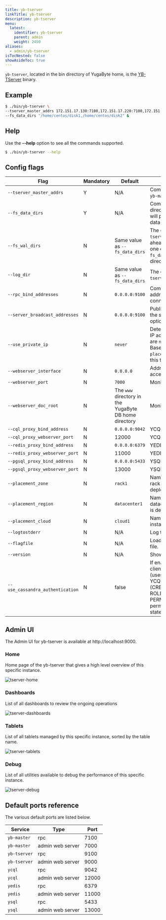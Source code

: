 ```yaml
---
title: yb-tserver
linkTitle: yb-tserver
description: yb-tserver
menu:
  latest:
    identifier: yb-tserver
    parent: admin
    weight: 2450
aliases:
  - admin/yb-tserver
isTocNested: false
showAsideToc: true
---
```


`yb-tserver`, located in the bin directory of YugaByte home, is the [YB-TServer](../../architecture/concepts/universe/#yb-tserver) binary.

## Example

```{.sh .copy .separator-dollar}
$ ./bin/yb-tserver \
--tserver_master_addrs 172.151.17.130:7100,172.151.17.220:7100,172.151.17.140:7100 \
--fs_data_dirs "/home/centos/disk1,/home/centos/disk2" &
```

## Help

Use the **-\-help** option to see all the commands supported.

```{.sh .copy .separator-dollar}
$ ./bin/yb-tserver --help
```

## Config flags

Flag | Mandatory | Default | Description
----------------------|------|---------|------------------------
`--tserver_master_addrs` | Y | N/A  |Comma-separated list of all the `yb-master` RPC addresses.
`--fs_data_dirs` | Y | N/A | Comma-separated list of directories where the `yb-tserver` will place it's `yb-data/tserver` data directory.
`--fs_wal_dirs` | N | Same value as `--fs_data_dirs` | The directory where the `yb-tserver` will place its write-ahead logs. May be the same as one of the directories listed in `--fs_data_dirs`, but not a sub-directory of a data directory.
`--log_dir` | N | Same value as `--fs_data_dirs` | The directory to store `yb-tserver` log files.
`--rpc_bind_addresses` | N |`0.0.0.0:9100` | Comma-separated list of addresses to bind to for RPC connections.
`--server_broadcast_addresses` | N |`0.0.0.0:9100` | Public IP or DNS hostname of the server (along with an optional port).
`--use_private_ip` | N |`never` | Determines when to use private IP addresses. Possible values are `never`,`zone`,`cloud` and `region`. Based on the values of the `placement_*` config flags listed in this table.
`--webserver_interface` | N |`0.0.0.0` | Address to bind for server UI access.
`--webserver_port` | N | `7000` | Monitoring web server port.
`--webserver_doc_root` | N | The `www` directory in the YugaByte DB home directory | Monitoring web server home.
`--cql_proxy_bind_address` | N | `0.0.0.0:9042` | YCQL API bind address.
`--cql_proxy_webserver_port` | N | 12000 | YCQL metrics monitoring port
`--redis_proxy_bind_address` | N | `0.0.0.0:6379` | YEDIS API bind address.
`--redis_proxy_webserver_port` | N | 11000 | YEDIS metrics monitoring port.
`--pgsql_proxy_bind_address` | N | `0.0.0.0:5433` | YSQL API bind address.
`--pgsql_proxy_webserver_port` | N | 13000 | YSQL metrics monitoring port.
`--placement_zone` | N |`rack1` | Name of the availability zone or rack where this instance is deployed.
`--placement_region` | N |`datacenter1` | Name of the region or datacenter where this instance is deployed.
`--placement_cloud` | N |`cloud1` | Name of the cloud where this instance is deployed.
`--logtostderr` | N | N/A  | Log to standard error.
`--flagfile` | N | N/A  | Load flags from the specified file.
`--version` | N | N/A | Show version and build info.
`--use_cassandra_authentication` | N | false | If enabled, it will require YCQL client authentication (username/password), enable YCQL security statements (CREATE/DROP/GRANT/REVOKE ROLE and GRANT/REVOKE PERMISSION), and enforce permissions for YCQL statements.

## Admin UI

The Admin UI for yb-tserver is available at http://localhost:9000.

### Home

Home page of the yb-tserver that gives a high level overview of this specific instance.

![tserver-home](/images/admin/tserver-home.png)

### Dashboards

List of all dashboards to review the ongoing operations

![tserver-dashboards](/images/admin/tserver-dashboards.png)

### Tablets

List of all tablets managed by this specific instance, sorted by the table name.

![tserver-tablets](/images/admin/tserver-tablets.png)

### Debug

List of all utilities available to debug the performance of this specific instance.

![tserver-debug](/images/admin/tserver-debug.png)

## Default ports reference

The various default ports are listed below.

Service | Type | Port
--------|------| -------
`yb-master` | rpc | 7100
`yb-master` | admin web server | 7000
`yb-tserver` | rpc | 9100
`yb-tserver` | admin web server | 9000
`ycql` | rpc | 9042
`ycql` | admin web server | 12000
`yedis` | rpc | 6379
`yedis` | admin web server | 11000
`ysql` | rpc | 5433
`ysql` | admin web server | 13000
